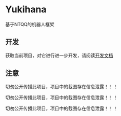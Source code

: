 # Yukihana

基于NTQQ的机器人框架

## 开发

获取当前项目，对它进行进一步开发，请阅读[开发文档](./docs/dev.md)

## 注意

切勿公开传播此项目，项目中的截图存在信息泄露！！！

切勿公开传播此项目，项目中的截图存在信息泄露！！！

切勿公开传播此项目，项目中的截图存在信息泄露！！！
